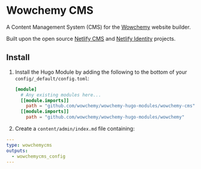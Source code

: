 # Wowchemy CMS

A Content Management System (CMS) for the [Wowchemy](https://wowchemy.com) website builder.

Built upon the open source [Netlify CMS](https://www.netlifycms.org/) and [Netlify Identity](https://docs.netlify.com/visitor-access/identity/#enable-identity-in-the-ui) projects.

## Install

1. Install the Hugo Module by adding the following to the bottom of your `config/_default/config.toml`:

    ```toml
    [module]
      # Any existing modules here...
      [[module.imports]]
        path = "github.com/wowchemy/wowchemy-hugo-modules/wowchemy-cms"
      [[module.imports]]
        path = "github.com/wowchemy/wowchemy-hugo-modules/wowchemy"
    ```

2. Create a `content/admin/index.md` file containing:

```yaml
---
type: wowchemycms
outputs:
  - wowchemycms_config
---
```
